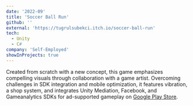 ```yaml
---
date: '2022-09'
title: 'Soccer Ball Run'
github: ''
external: 'https://tugrulsubekci.itch.io/soccer-ball-run'
tech:
  - Unity
  - C#
company: 'Self-Employed'
showInProjects: true
---
```


Created from scratch with a new concept, this game emphasizes compelling visuals through collaboration with a game artist. Overcoming challenges in SDK integration and mobile optimization, it features vibration, a shop system, and integrates Unity Mediation, Facebook, and Gameanalytics SDKs for ad-supported gameplay on [Google Play Store](https://play.google.com/store/apps/details?id=com.TwoRuleGames.SoccerBallRun).
